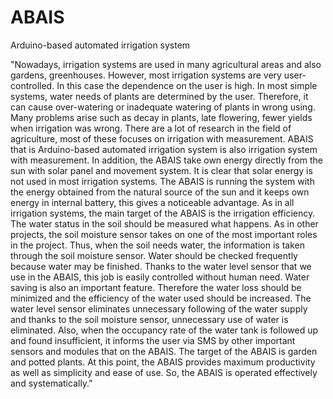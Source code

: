 # ABAIS
Arduino-based automated irrigation system

"Nowadays, irrigation systems are used in many agricultural areas and also gardens, greenhouses. However, most irrigation systems are very user-controlled. In this case the dependence on the user is high. In most simple systems, water needs of plants are determined by the user. Therefore, it can cause over-watering or inadequate watering of plants in wrong using. Many problems arise such as decay in plants, late flowering, fewer yields when irrigation was wrong. There are a lot of research in the field of agriculture, most of these focuses on irrigation with measurement. ABAIS that is Arduino-based automated irrigation system is also irrigation system with measurement. In addition, the ABAIS take own energy directly from the sun with solar panel and movement system. It is clear that solar energy is not used in most irrigation systems. The ABAIS is running the system with the energy obtained from the natural source of the sun and it keeps own energy in internal battery, this gives a noticeable advantage.
As in all irrigation systems, the main target of the ABAIS is the irrigation efficiency. The water status in the soil should be measured what happens. As in other projects, the soil moisture sensor takes on one of the most important roles in the project. Thus, when the soil needs water, the information is taken through the soil moisture sensor. Water should be checked frequently because water may be finished. Thanks to the water level sensor that we use in the ABAIS, this job is easily controlled without human need. Water saving is also an important feature. Therefore the water loss should be minimized and the efficiency of the water used should be increased. The water level sensor eliminates unnecessary following of the water supply and thanks to the soil moisture sensor, unnecessary use of water is eliminated. Also, when the occupancy rate of the water tank is followed up and found insufficient, it informs the user via SMS by other important sensors and modules that on the ABAIS. The target of the ABAIS is garden and potted plants. At this point, the ABAIS provides maximum productivity as well as simplicity and ease of use. So, the ABAIS is operated effectively and systematically."
